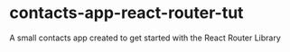 # contacts-app-react-router-tut
A small contacts app created to get started with the React Router Library
